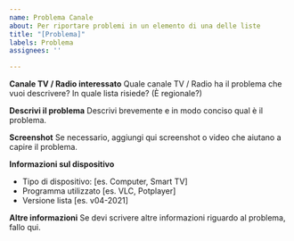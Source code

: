 ```yaml
---
name: Problema Canale
about: Per riportare problemi in un elemento di una delle liste
title: "[Problema]"
labels: Problema
assignees: ''

---
```


**Canale TV / Radio interessato**
Quale canale TV / Radio ha il problema che vuoi descrivere? In quale lista risiede? (È regionale?)

**Descrivi il problema**
Descrivi brevemente e in modo conciso qual è il problema.

**Screenshot**
Se necessario, aggiungi qui screenshot o video che aiutano a capire il problema.

**Informazioni sul dispositivo**
 - Tipo di dispositivo: [es. Computer, Smart TV]
 - Programma utilizzato [es. VLC, Potplayer]
 - Versione lista [es. v04-2021]

**Altre informazioni**
Se devi scrivere altre informazioni riguardo al problema, fallo qui.
